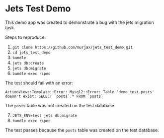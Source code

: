 # Jets Test Demo

This demo app was created to demonstrate a bug with the jets migration task.

Steps to reproduce:

1. `git clone https://github.com/murjax/jets_test_demo.git`
2. `cd jets_test_demo`
3. `bundle`
4. `jets db:create`
5. `jets db:migrate`
6. `bundle exec rspec`

The test should fail with an error:
```
ActionView::Template::Error: Mysql2::Error: Table 'demo_test.posts' doesn't exist: SELECT `posts`.* FROM `posts`
```
The `posts` table was not created on the test database.

7. `JETS_ENV=test jets db:migrate `
8. `bundle exec rspec`

The test passes because the `posts` table was created on the test database.
